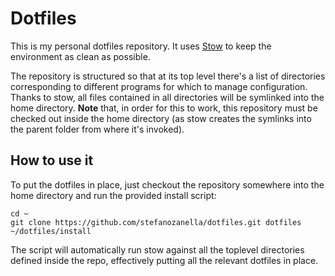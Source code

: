 # Dotfiles

This is my personal dotfiles repository. It uses [Stow](http://www.gnu.org/software/stow/)
to keep the environment as clean as possible.

The repository is structured so that at its top level there's a list of
directories corresponding to different programs for which to manage
configuration. Thanks to stow, all files contained in all directories will be
symlinked into the home directory. **Note** that, in order for this to work,
this repository must be checked out inside the home directory (as stow creates
the symlinks into the parent folder from where it's invoked).

## How to use it
To put the dotfiles in place, just checkout the repository somewhere into the
home directory and run the provided install script:

```
cd ~
git clone https://github.com/stefanozanella/dotfiles.git dotfiles
~/dotfiles/install
```

The script will automatically run stow against all the toplevel directories
defined inside the repo, effectively putting all the relevant dotfiles in place.
